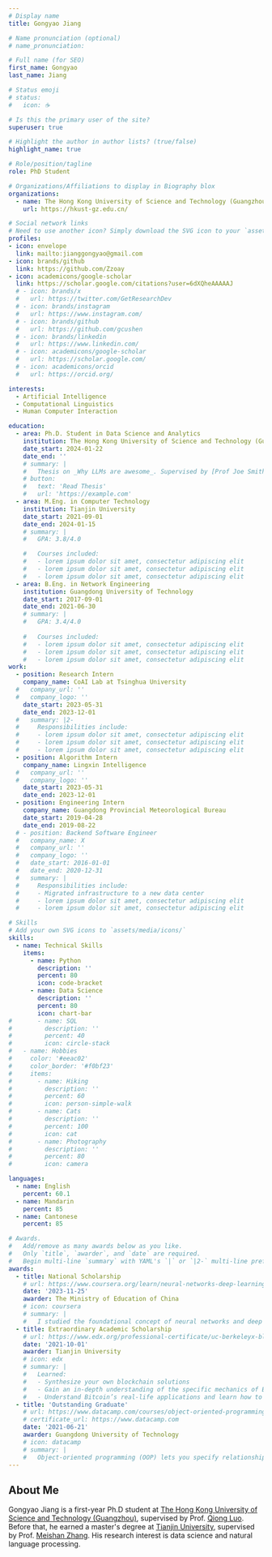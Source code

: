 ```yaml
---
# Display name
title: Gongyao Jiang

# Name pronunciation (optional)
# name_pronunciation: 

# Full name (for SEO)
first_name: Gongyao
last_name: Jiang

# Status emoji
# status:
#   icon: ☕️

# Is this the primary user of the site?
superuser: true

# Highlight the author in author lists? (true/false)
highlight_name: true

# Role/position/tagline
role: PhD Student

# Organizations/Affiliations to display in Biography blox
organizations:
  - name: The Hong Kong University of Science and Technology (Guangzhou)
    url: https://hkust-gz.edu.cn/

# Social network links
# Need to use another icon? Simply download the SVG icon to your `assets/media/icons/` folder.
profiles:
- icon: envelope
  link: mailto:jianggongyao@gmail.com
- icon: brands/github
  link: https://github.com/Zzoay
- icon: academicons/google-scholar
  link: https://scholar.google.com/citations?user=6dXQheAAAAAJ
  # - icon: brands/x
  #   url: https://twitter.com/GetResearchDev
  # - icon: brands/instagram
  #   url: https://www.instagram.com/
  # - icon: brands/github
  #   url: https://github.com/gcushen
  # - icon: brands/linkedin
  #   url: https://www.linkedin.com/
  # - icon: academicons/google-scholar
  #   url: https://scholar.google.com/
  # - icon: academicons/orcid
  #   url: https://orcid.org/

interests:
  - Artificial Intelligence
  - Computational Linguistics
  - Human Computer Interaction

education:
  - area: Ph.D. Student in Data Science and Analytics
    institution: The Hong Kong University of Science and Technology (Guangzhou)
    date_start: 2024-01-22
    date_end: ''
    # summary: |
    #   Thesis on _Why LLMs are awesome_. Supervised by [Prof Joe Smith](https://example.com). Presented papers at 5 IEEE conferences with the contributions being published in 2 Springer journals.
    # button:
    #   text: 'Read Thesis'
    #   url: 'https://example.com'
  - area: M.Eng. in Computer Technology
    institution: Tianjin University
    date_start: 2021-09-01
    date_end: 2024-01-15
    # summary: |
    #   GPA: 3.8/4.0

    #   Courses included:
    #   - lorem ipsum dolor sit amet, consectetur adipiscing elit
    #   - lorem ipsum dolor sit amet, consectetur adipiscing elit
    #   - lorem ipsum dolor sit amet, consectetur adipiscing elit
  - area: B.Eng. in Network Engineering
    institution: Guangdong University of Technology
    date_start: 2017-09-01
    date_end: 2021-06-30
    # summary: |
    #   GPA: 3.4/4.0
      
    #   Courses included:
    #   - lorem ipsum dolor sit amet, consectetur adipiscing elit
    #   - lorem ipsum dolor sit amet, consectetur adipiscing elit
    #   - lorem ipsum dolor sit amet, consectetur adipiscing elit
work:
  - position: Research Intern
    company_name: CoAI Lab at Tsinghua University
  #   company_url: ''
  #   company_logo: ''
    date_start: 2023-05-31
    date_end: 2023-12-01
  #   summary: |2-
  #     Responsibilities include:
  #     - lorem ipsum dolor sit amet, consectetur adipiscing elit
  #     - lorem ipsum dolor sit amet, consectetur adipiscing elit
  #     - lorem ipsum dolor sit amet, consectetur adipiscing elit
  - position: Algorithm Intern
    company_name: Lingxin Intelligence
  #   company_url: ''
  #   company_logo: ''
    date_start: 2023-05-31
    date_end: 2023-12-01
  - position: Engineering Intern
    company_name: Guangdong Provincial Meteorological Bureau
    date_start: 2019-04-28
    date_end: 2019-08-22
  # - position: Backend Software Engineer
  #   company_name: X
  #   company_url: ''
  #   company_logo: ''
  #   date_start: 2016-01-01
  #   date_end: 2020-12-31
  #   summary: |
  #     Responsibilities include:
  #     - Migrated infrastructure to a new data center
  #     - lorem ipsum dolor sit amet, consectetur adipiscing elit
  #     - lorem ipsum dolor sit amet, consectetur adipiscing elit

# Skills
# Add your own SVG icons to `assets/media/icons/`
skills:
  - name: Technical Skills
    items:
      - name: Python
        description: ''
        percent: 80
        icon: code-bracket
      - name: Data Science
        description: ''
        percent: 80
        icon: chart-bar
#       - name: SQL
#         description: ''
#         percent: 40
#         icon: circle-stack
#   - name: Hobbies
#     color: '#eeac02'
#     color_border: '#f0bf23'
#     items:
#       - name: Hiking
#         description: ''
#         percent: 60
#         icon: person-simple-walk
#       - name: Cats
#         description: ''
#         percent: 100
#         icon: cat
#       - name: Photography
#         description: ''
#         percent: 80
#         icon: camera

languages:
  - name: English
    percent: 60.1
  - name: Mandarin
    percent: 85  
  - name: Cantonese
    percent: 85

# Awards.
#   Add/remove as many awards below as you like.
#   Only `title`, `awarder`, and `date` are required.
#   Begin multi-line `summary` with YAML's `|` or `|2-` multi-line prefix and indent 2 spaces below.
awards:
  - title: National Scholarship
    # url: https://www.coursera.org/learn/neural-networks-deep-learning
    date: '2023-11-25'
    awarder: The Ministry of Education of China
    # icon: coursera
    # summary: |
    #   I studied the foundational concept of neural networks and deep learning. By the end, I was familiar with the significant technological trends driving the rise of deep learning; build, train, and apply fully connected deep neural networks; implement efficient (vectorized) neural networks; identify key parameters in a neural network’s architecture; and apply deep learning to your own applications.
  - title: Extraordinary Academic Scholarship
    # url: https://www.edx.org/professional-certificate/uc-berkeleyx-blockchain-fundamentals
    date: '2021-10-01'
    awarder: Tianjin University
    # icon: edx
    # summary: |
    #   Learned:
    #   - Synthesize your own blockchain solutions
    #   - Gain an in-depth understanding of the specific mechanics of Bitcoin
    #   - Understand Bitcoin’s real-life applications and learn how to attack and destroy Bitcoin, Ethereum, smart contracts and Dapps, and alternatives to Bitcoin’s Proof-of-Work consensus algorithm
  - title: 'Outstanding Graduate'
    # url: https://www.datacamp.com/courses/object-oriented-programming-with-s3-and-r6-in-r
    # certificate_url: https://www.datacamp.com
    date: '2021-06-21'
    awarder: Guangdong University of Technology
    # icon: datacamp
    # summary: |
    #   Object-oriented programming (OOP) lets you specify relationships between functions and the objects that they can act on, helping you manage complexity in your code. This is an intermediate level course, providing an introduction to OOP, using the S3 and R6 systems. S3 is a great day-to-day R programming tool that simplifies some of the functions that you write. R6 is especially useful for industry-specific analyses, working with web APIs, and building GUIs.
---
```


## About Me

Gongyao Jiang is a first-year Ph.D student at [The Hong Kong University of Science and Technology (Guangzhou)](https://www.hkust-gz.edu.cn/), supervised by Prof. [Qiong Luo](https://www.cse.ust.hk/~luo/). Before that, he earned a master's degree at [Tianjin University](http://www.tju.edu.cn/), supervised by Prof. [Meishan Zhang](https://zhangmeishan.github.io/). His research interest is data science and natural language processing. 
